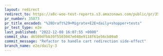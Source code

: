 ```yaml
---
layout: redirect
redirect_to: https://a8c-woo-test-reports.s3.amazonaws.com/public/pr/35873/e2e/index.html
pr_number: 35873
pr_title_encoded: "%28Draft%29+Migrate+E2E+daily+shopper+tests"
pr_test_type: e2e
last_published: "2022-12-08 16:07:55 +0000"
commit_sha: d6509dfbb39f5503047e048e9118f61e56cb09a0
commit_message: "Refactor to handle cart redirection side-effect"
branch_name: e2e/daily-3
---
```

